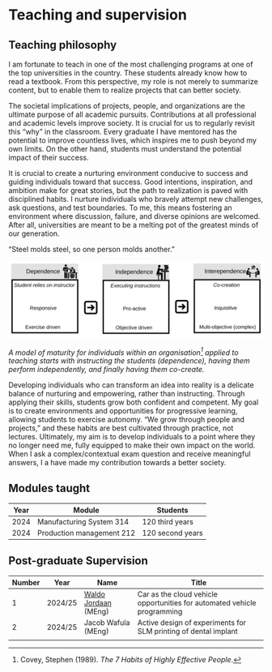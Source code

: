 

# Teaching and supervision

## Teaching philosophy

I am fortunate to teach in one of the most challenging programs at one of the top universities in the country. These students already know how to read a textbook. From this perspective, my role is not merely to summarize content, but to enable them to realize projects that can better society.

The societal implications of projects, people, and organizations are the ultimate purpose of all academic pursuits. Contributions at all professional and academic levels improve society. It is crucial for us to regularly revisit this “why” in the classroom. Every graduate I have mentored has the potential to improve countless lives, which inspires me to push beyond my own limits. On the other hand, students must understand the potential impact of their success.

It is crucial to create a nurturing environment conducive to success and guiding individuals toward that success. Good intentions, inspiration, and ambition make for great stories, but the path to realization is paved with disciplined habits. I nurture individuals who bravely attempt new challenges, ask questions, and test boundaries. To me, this means fostering an environment where discussion, failure, and diverse opinions are welcomed. After all, universities are meant to be a melting pot of the greatest minds of our generation.

“Steel molds steel, so one person molds another.”

![](Cocreation.svg)

*A model of maturity for individuals within an organisation[^Covey] applied to teaching starts with instructing the students (dependence),  having them perform independently, and finally having them co-create.*

[^Covey]: Covey, Stephen (1989). *The 7 Habits of Highly Effective People*.

Developing individuals who can transform an idea into reality is a delicate balance of nurturing and empowering, rather than instructing. Through applying their skills, students grow both confident and competent. My goal is to create environments and opportunities for progressive learning, allowing students to exercise autonomy. “We grow through people and projects,” and these habits are best cultivated through practice, not lectures. Ultimately, my aim is to develop individuals to a point where they no longer need me, fully equipped to make their own impact on the world. When I ask a complex/contextual exam question and receive meaningful answers, I a have made my contribution towards a better society.

## Modules taught

| Year | Module                   | Students        |
| ---- | ------------------------ | --------------- |
| 2024 | Manufacturing System 314 | 120 third years |
| 2024 | Production management 212 | 120 second years |

## Post-graduate Supervision

| Number | Year    | Name                                                         | Title                                                        |
| ------ | ------- | ------------------------------------------------------------ | ------------------------------------------------------------ |
| 1      | 2024/25 | [Waldo Jordaan](https://www.linkedin.com/in/jordaanw/) (MEng) | Car as the cloud vehicle opportunities for automated vehicle programming |
| 2      | 2024/25 | Jacob Wafula (MEng)                                          | Active design of experiments for SLM printing of dental implant |
|        |         |                                                              |                                                              |

